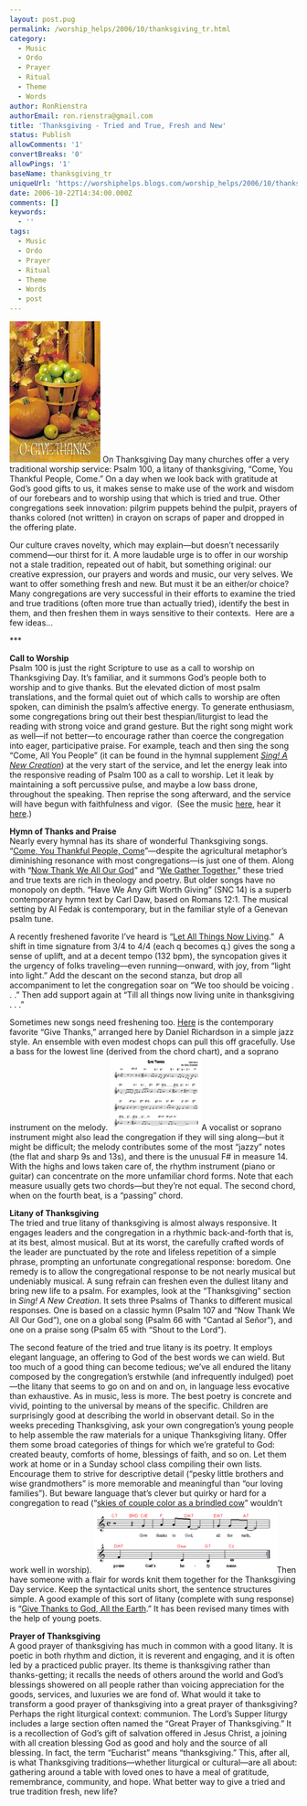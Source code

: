 ```yaml
---
layout: post.pug
permalink: /worship_helps/2006/10/thanksgiving_tr.html 
category:
  - Music
  - Ordo
  - Prayer
  - Ritual
  - Theme
  - Words
author: RonRienstra
authorEmail: ron.rienstra@gmail.com
title: 'Thanksgiving - Tried and True, Fresh and New'
status: Publish
allowComments: '1'
convertBreaks: '0'
allowPings: '1'
baseName: thanksgiving_tr
uniqueUrl: 'https://worshiphelps.blogs.com/worship_helps/2006/10/thanksgiving_tr.html '
date: 2006-10-22T14:34:00.000Z
comments: []
keywords:
  - ''
tags:
  - Music
  - Ordo
  - Prayer
  - Ritual
  - Theme
  - Words
  - post
---
```

[![840400](/img/840400.jpg "840400")](/img/shared/840400.jpg) On Thanksgiving Day many churches offer a very traditional worship service: Psalm 100, a litany of thanksgiving, “Come, You Thankful People, Come.” On a day when we look back with gratitude at God’s good gifts to us, it makes sense to make use of the work and wisdom of our forebears and to worship using that which is tried and true. Other congregations seek innovation: pilgrim puppets behind the pulpit, prayers of thanks colored (not written) in crayon on scraps of paper and dropped in the offering plate.

Our culture craves novelty, which may explain—but doesn’t necessarily commend—our thirst for it. A more laudable urge is to offer in our worship not a stale tradition, repeated out of habit, but something original: our creative expression, our prayers and words and music, our very selves. We want to offer something fresh and new. But must it be an either/or choice?  Many congregations are very successful in their efforts to examine the tried and true traditions (often more true than actually tried), identify the best in them, and then freshen them in ways sensitive to their contexts.  Here are a few ideas...

\*\*\*

**Call to Worship**  
Psalm 100 is just the right Scripture to use as a call to worship on Thanksgiving Day. It’s familiar, and it summons God’s people both to worship and to give thanks. But the elevated diction of most psalm translations, and the formal quiet out of which calls to worship are often spoken, can diminish the psalm’s affective energy. To generate enthusiasm, some congregations bring out their best thespian/liturgist to lead the reading with strong voice and grand gesture. But the right song might work as well—if not better—to encourage rather than coerce the congregation into eager, participative praise. For example, teach and then sing the song “Come, All You People” (it can be found in the hymnal supplement _[Sing! A New Creation](https://www.faithaliveresources.org/Products/400200/sing-a-new-creation-songbook.aspx)_) at the very start of the service, and let the energy leak into the responsive reading of Psalm 100 as a call to worship. Let it leak by maintaining a soft percussive pulse, and maybe a low bass drone, throughout the speaking. Then reprise the song afterward, and the service will have begun with faithfulness and vigor.  (See the music [here](http://www.cymorthcristnogol.org/addoli/caw06/CAW06%20Act%20of%20Worship%20erratum%20music%20insert.pdf#search=%22%22come%20all%20you%20people%22%22), hear it [here](http://www.dogpile.com/info.dogpl/clickit/search?r_aid=2679264FAC7743AB9D8226E257697030&r_eop=3&r_sacop=3&r_spf=0&r_cop=main-title&r_snpp=3&r_spp=0&qqn=5%40%2BeS3%24%40&amp;amp;amp;amp;r_coid=372372&rawto=http://www.giamusic.com/sacred_music/audio/UyaiMo.ram).)

**Hymn of Thanks and Praise**  
Nearly every hymnal has its share of wonderful Thanksgiving songs. “[Come, You Thankful People, Come](https://hymnary.org/text/come_ye_thankful_people_come)”—despite the agricultural metaphor’s diminishing resonance with most congregations—is just one of them. Along with “[Now Thank We All Our God](http://www.cgmusic.com/cghymnal/others/letallthings.htm)” and “[We Gather Together](https://hymnary.org/text/we_gather_together_to_ask_the_lords),” these tried and true texts are rich in theology and poetry. But older songs have no monopoly on depth. “Have We Any Gift Worth Giving” (SNC 14) is a superb contemporary hymn text by Carl Daw, based on Romans 12:1. The musical setting by Al Fedak is contemporary, but in the familiar style of a Genevan psalm tune.

A recently freshened favorite I’ve heard is “[Let All Things Now Living](http://www.cgmusic.com/cghymnal/others/letallthings.htm).”  A shift in time signature from 3/4 to 4/4 (each q becomes q.) gives the song a sense of uplift, and at a decent tempo (132 bpm), the syncopation gives it the urgency of folks traveling—even running—onward, with joy, from “light into light.” Add the descant on the second stanza, but drop all accompaniment to let the congregation soar on “We too should be voicing . . .” Then add support again at “Till all things now living unite in thanksgiving . . .”

Sometimes new songs need freshening too. [Here](http://www.typepad.com/t/app/control/files?__mode=show_link&file=GiveThanks.pdf) is the contemporary favorite “Give Thanks,” arranged here by Daniel Richardson in a simple jazz style. An ensemble with even modest chops can pull this off gracefully. Use a bass for the lowest line (derived from the chord chart), and a soprano instrument on the melody. [![Givethanks](/img/givethanks.gif "Givethanks")](/img/shared/givethanks.gif)A vocalist or soprano instrument might also lead the congregation if they will sing along—but it might be difficult; the melody contributes some of the most “jazzy” notes (the flat and sharp 9s and 13s), and there is the unusual F# in measure 14. With the highs and lows taken care of, the rhythm instrument (piano or guitar) can concentrate on the more unfamiliar chord forms. Note that each measure usually gets two chords—but they’re not equal. The second chord, when on the fourth beat, is a “passing” chord.

**Litany of Thanksgiving**  
The tried and true litany of thanksgiving is almost always responsive. It engages leaders and the congregation in a rhythmic back-and-forth that is, at its best, almost musical. But at its worst, the carefully crafted words of the leader are punctuated by the rote and lifeless repetition of a simple     phrase, prompting an unfortunate congregational response: boredom. One remedy is to allow the congregational response to be not nearly musical but undeniably musical. A sung refrain can freshen even the dullest litany and bring new life to a psalm. For examples, look at the “Thanksgiving” section in _Sing! A New Creation_. It sets three Psalms of Thanks to different musical responses. One is based on a classic hymn (Psalm 107 and “Now Thank We All Our God”), one on a global song (Psalm 66 with “Cantad al Señor”), and one on a praise song (Psalm 65 with “Shout to the Lord”).

The second feature of the tried and true litany is its poetry. It employs elegant language, an offering to God of the best words we can wield. But too much of a good thing can become tedious; we’ve all endured the litany composed by the congregation’s erstwhile (and infrequently indulged) poet—the litany that seems to go on and on and on, in language less evocative than exhaustive. As in music, less is more. The best poetry is concrete and vivid, pointing to the universal by means of the specific. Children are surprisingly good at describing the world in observant detail. So in the weeks preceding Thanksgiving, ask your own congregation’s young people to help assemble the raw materials for a unique Thanksgiving litany. Offer them some broad categories of things for which we’re grateful to God:  created beauty, comforts of home, blessings of faith, and so on. Let them     work at home or in a Sunday school class compiling their own lists.  Encourage them to strive for descriptive detail (“pesky little brothers and wise grandmothers” is more memorable and meaningful than “our loving families”). But beware language that’s clever but quirky or hard for a congregation to read (“[skies of couple color as a brindled cow](http://mindprod.com/contact/loves.html)” wouldn’t work well in worship). [![Givethankslitany_1](/img/vethankslitany_1.gif "Givethankslitany_1")](/img/shared/vethankslitany_1.gif)Then have someone with a flair for words knit them together for the Thanksgiving Day service. Keep the syntactical units short, the sentence structures simple. A good example of this sort of litany (complete with sung response) is “[Give Thanks to God, All the Earth](https://www.reformedworship.org/article/september-2001/give-thanks-god-all-earth-litany-thanksgiving).” It has been revised many times with the help of young poets.

**Prayer of Thanksgiving**  
A good prayer of thanksgiving has much in common with a good litany. It is poetic in both rhythm and diction, it is reverent and engaging, and it is often led by a practiced public prayer. Its theme is thanksgiving rather than thanks-getting; it recalls the needs of others around the world and God’s blessings showered on all people rather than voicing appreciation for the goods, services, and luxuries we are fond of. What would it take to transform a good prayer of thanksgiving into a great prayer of thanksgiving? Perhaps the right liturgical context: communion. The Lord’s Supper liturgy includes a large section often named the “Great Prayer of Thanksgiving.” It is a recollection of God’s gift of salvation offered in Jesus Christ, a joining with all creation blessing God as good and holy and the source of all blessing. In fact, the term “Eucharist” means “thanksgiving.” This, after all, is what Thanksgiving traditions—whether liturgical or cultural—are all about: gathering around a table with loved ones to have a meal of gratitude, remembrance, community, and hope. What better way to give a tried and true tradition fresh, new life?